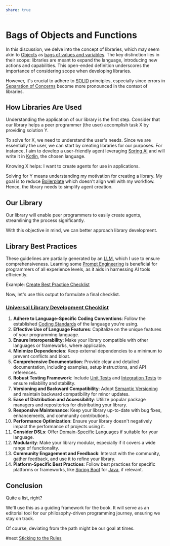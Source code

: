 ```yaml
---
share: true
---
```


# Bags of Objects and Functions

In this discussion, we delve into the concept of libraries, which may seem akin to [Objects](Objects.html) as [bags of values and variables](bags%20of%20values%20and%20variables.html). The key distinction lies in their scope: libraries are meant to expand the language, introducing new actions and capabilities. This open-ended definition underscores the importance of considering scope when developing libraries.

However, it's crucial to adhere to [SOLID](SOLID.md) principles, especially since errors in [Separation of Concerns](Separation%20of%20Concerns.md) become more pronounced in the context of libraries.

## How Libraries Are Used

Understanding the application of our library is the first step. Consider that our library helps a peer programmer (the user) accomplish task X by providing solution Y.

To solve for X, we need to understand the user's needs. Since we are essentially the user, we can start by creating libraries for our purposes. For instance, I aim to develop a user-friendly agent leveraging [Spring AI](./Spring%20AI.md) and will write it in [Kotlin](Kotlin.html), the chosen language.

Knowing X helps: I want to create agents for use in applications.

Solving for Y means understanding my motivation for creating a library. My goal is to reduce [Boilerplate](Boilerplate.md) which doesn't align well with my workflow. Hence, the library needs to simplify agent creation.

## Our Library

Our library will enable peer programmers to easily create agents, streamlining the process significantly.

With this objective in mind, we can better approach library development.

## Library Best Practices

These guidelines are partially generated by an [LLM](LLM.html), which I use to ensure comprehensiveness. Learning some [Prompt Engineering](Prompt%20Engineering) is beneficial for programmers of all experience levels, as it aids in harnessing AI tools efficiently.

Example: [Create Best Practice Checklist](./Create%20Best%20Practice%20Checklist.md)

Now, let's use this output to formulate a final checklist.

### [Universal Library Development Checklist](./Universal%20Library%20Development%20Checklist.md)

1. **Adhere to Language-Specific Coding Conventions**: Follow the established [Coding Standards](Coding%20Standards.md) of the language you're using.
2. **Effective Use of Language Features**: Capitalize on the unique features of your programming language.
3. **Ensure Interoperability**: Make your library compatible with other languages or frameworks, where applicable.
4. **Minimize Dependencies**: Keep external dependencies to a minimum to prevent conflicts and bloat.
5. **Comprehensive Documentation**: Provide clear and detailed documentation, including examples, setup instructions, and API references.
6. **Robust Testing Framework**: Include [Unit Tests](Unit%20Tests.md) and [Integration Tests](Integration%20Tests.md) to ensure reliability and stability.
7. **Versioning and Backward Compatibility**: Adopt [Semantic Versioning](Semantic%20Versioning.md) and maintain backward compatibility for minor updates.
8. **Ease of Distribution and Accessibility**: Utilize popular package managers and repositories for distributing your library.
9. **Responsive Maintenance**: Keep your library up-to-date with bug fixes, enhancements, and community contributions.
10. **Performance Optimization**: Ensure your library doesn't negatively impact the performance of projects using it.
11. **Consider DSLs**: Offer [Domain-Specific Languages](Domain-Specific%20Languages.md) if suitable for your language.
12. **Modularity**: Make your library modular, especially if it covers a wide range of functionality.
13. **Community Engagement and Feedback**: Interact with the community, gather feedback, and use it to refine your library.
14. **Platform-Specific Best Practices**: Follow best practices for specific platforms or frameworks, like [Spring Boot](Spring%20Boot.md) for [Java](Java.md), if relevant.


## Conclusion

Quite a list, right?

We'll use this as a guiding framework for the book. It will serve as an editorial tool for our philosophy-driven programming journey, ensuring we stay on track.

Of course, deviating from the path might be our goal at times.

#next [Sticking to the Rules](Sticking%20to%20the%20Rules.html)
